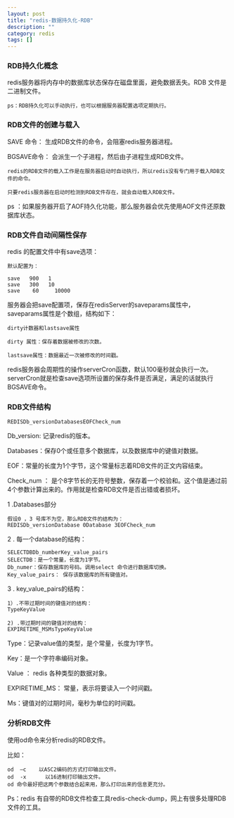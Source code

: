 ```yaml
---
layout: post
title: "redis-数据持久化-RDB"
description: ""
category: redis
tags: []
---
```


### RDB持久化概念

redis服务器将内存中的数据库状态保存在磁盘里面，避免数据丢失。RDB 文件是二进制文件。

    ps：RDB持久化可以手动执行，也可以根据服务器配置选项定期执行。


### RDB文件的创建与载入


SAVE 命令：
    生成RDB文件的命令，会阻塞redis服务器进程。

BGSAVE命令：
    会派生一个子进程，然后由子进程生成RDB文件。

    redis的RDB文件的载入工作是在服务器启动时自动执行，所以redis没有专门用于载入RDB文件的命令。

    只要redis服务器在启动时检测到RDB文件存在，就会自动载入RDB文件。

ps ：如果服务器开启了AOF持久化功能，那么服务器会优先使用AOF文件还原数据库状态。


### RDB文件自动间隔性保存

redis 的配置文件中有save选项：

    默认配置为：

    save   900   1
    save   300   10
    save    60     10000

服务器会把save配置项，保存在redisServer的saveparams属性中，saveparams属性是个数组，结构如下：


    dirty计数器和lastsave属性

    dirty 属性：保存着数据被修改的次数。

    lastsave属性：数据最近一次被修改的时间戳。

redis服务器会周期性的操作serverCron函数，默认100毫秒就会执行一次。serverCron就是检查save选项所设置的保存条件是否满足，满足的话就执行BGSAVE命令。


### RDB文件结构

    REDISDb_versionDatabasesEOFCheck_num

Db_version: 记录redis的版本。

Databases：保存0个或任意多个数据库，以及数据库中的键值对数据。
    
EOF：常量的长度为1个字节，这个常量标志着RDB文件的正文内容结束。
    
Check_num ： 是个8字节长的无符号整数，保存着一个校验和。这个值是通过前4个参数计算出来的。作用就是检查RDB文件是否出错或者损坏。

    
1 .Databases部分
     
    假设0 ，3 号库不为空，那么RDB文件的结构为：
    REDISDb_versionDatabase 0Database 3EOFCheck_num

2 . 每一个database的结构：

    SELECTDBDb_numberKey_value_pairs
    SELECTDB：是一个常量，长度为1字节。
    Db_numer：保存数据库的号码。调用select 命令进行数据库切换。
    Key_value_pairs： 保存该数据库的所有键值对。
     
3 . key_value_pairs的结构：
     
    1）.不带过期时间的键值对的结构：
    TypeKeyValue

    2) .带过期时间的键值对的结构：
    EXPIRETIME_MSMsTypeKeyValue
     
Type：记录value值的类型，是个常量，长度为1字节。
    
Key：是一个字符串编码对象。

Value ： redis 各种类型的数据对象。

EXPIRETIME_MS： 常量，表示将要读入一个时间戳。

Ms：键值对的过期时间，毫秒为单位的时间戳。


### 分析RDB文件

使用od命令来分析redis的RDB文件。

比如：
    
    od  –c    以ASC2编码的方式打印输出文件。
    od  -x      以16进制打印输出文件。
    od 命令最好把这两个参数结合起来用，那么打印出来的信息更充分。
    

Ps：redis 有自带的RDB文件检查工具redis-check-dump，网上有很多处理RDB文件的工具。

